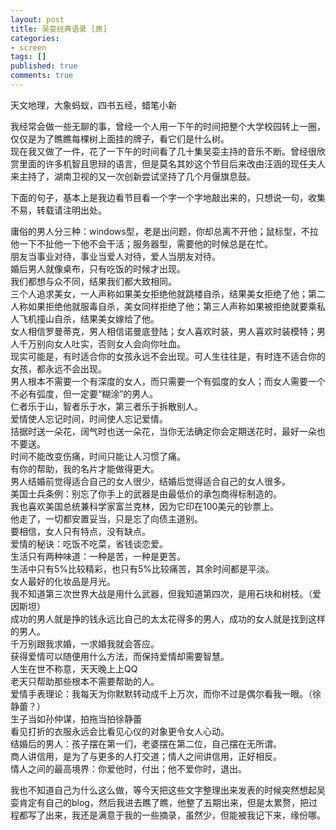 ```yaml
---
layout: post
title: 吴娈经典语录 [原]
categories:
- screen
tags: []
published: true
comments: true
---
```

<p>天文地理，大象蚂蚁，四书五经，蜡笔小新</p>

<p>我经常会做一些无聊的事，曾经一个人用一下午的时间把整个大学校园转上一圈，仅仅是为了瞧瞧每棵树上面挂的牌子，看它们是什么树。<br />
现在我又做了一件，花了一下午的时间看了几十集吴娈主持的音乐不断。曾经很欣赏里面的许多机智且思辩的语言，但是莫名其妙这个节目后来改由汪涵的现任夫人来主持了，湖南卫视的又一次创新尝试坚持了几个月偃旗息鼓。</p>

<p>下面的句子，基本上是我边看节目看一个字一个字地敲出来的，只想说一句，收集不易，转载请注明出处。</p>

<p>庸俗的男人分三种：windows型，老是出问题，你却总离不开他；鼠标型，不拉他一下不扯他一下他不会干活；服务器型，需要他的时候总是在忙。<br />
朋友当事业对待，事业当爱人对待，爱人当朋友对待。<br />
婚后男人就像桌布，只有吃饭的时候才出现。<br />
我们都想与众不同，结果我们都大致相同。<br />
三个人追求美女，一人声称如果美女拒绝他就跳楼自杀，结果美女拒绝了他；第二人称如果拒绝他就服毒自杀，美女同样拒绝了他；第三人声称如果被拒绝就要乘私人飞机撞山自杀，结果美女嫁给了他。<br />
女人相信罗曼蒂克，男人相信诺曼底登陆；女人喜欢时装，男人喜欢时装模特；男人千万别向女人吐实，否则女人会向你吐血。<br />
现实可能是，有时适合你的女孩永远不会出现。可人生往往是，有时连不适合你的女孩，都永远不会出现。<br />
男人根本不需要一个有深度的女人，而只需要一个有弧度的女人；而女人需要一个不必有弧度，但一定要“糊涂”的男人。<br />
仁者乐于山，智者乐于水，第三者乐于拆散别人。<br />
爱情使人忘记时间，时间使人忘记爱情。<br />
拮据时送一朵花，阔气时也送一朵花，当你无法确定你会定期送花时，最好一朵也不要送。<br />
时间不能改变伤痛，时间只能让人习惯了痛。<br />
有你的帮助，我的名片才能做得更大。<br />
男人结婚前觉得适合自己的女人很少，结婚后觉得适合自己的女人很多。<br />
美国士兵条例：别忘了你手上的武器是由最低价的承包商得标制造的。<br />
我也喜欢美国总统兼科学家富兰克林，因为它印在100美元的钞票上。<br />
他走了，一切都安置妥当，只是忘了向债主道别。<br />
要相信，女人只有特点，没有缺点。<br />
爱情的秘诀：吃饭不吃菜，省钱谈恋爱。<br />
生活只有两种味道：一种是苦，一种是更苦。<br />
生活中只有5%比较精彩，也只有5%比较痛苦，其余时间都是平淡。<br />
女人最好的化妆品是月光。<br />
我不知道第三次世界大战是用什么武器，但我知道第四次，是用石块和树枝。（爱因斯坦）<br />
成功的男人就是挣的钱永远比自己的太太花得多的男人，成功的女人就是找到这样的男人。<br />
千万别跟我求婚，一求婚我就会答应。<br />
获得爱情可以随便用什么方法，而保持爱情却需要智慧。<br />
人生在世不称意，天天晚上上QQ<br />
老天只帮助那些根本不需要帮助的人。<br />
爱情手表理论：我每天为你默默转动成千上万次，而你不过是偶尔看我一眼。（徐静蕾？）<br />
生子当如孙仲谋，拍拖当拍徐静蕾<br />
看见打折的衣服永远会比看见心仪的对象更令女人心动。<br />
结婚后的男人：孩子摆在第一们，老婆摆在第二位，自己摆在无所谓。<br />
商人讲信用，是为了与更多的人打交道；情人之间讲信用，正好相反。<br />
情人之间的最高境界：你爱他时，付出；他不爱你时，退出。</p>

<p>我也不知道自己为什么这么做，等今天把这些文字整理出来发表的时候突然想起吴娈肯定有自己的blog，然后我进去瞧了瞧，他整了五期出来，但是太累赘，把过程都写了出来，我还是满意于我的一些摘录，虽然少，但能被我记下来，缘份哪。</p>
